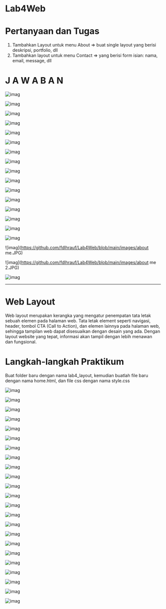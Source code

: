 # Lab4Web
# Pertanyaan dan Tugas
1. Tambahkan Layout untuk menu About
=> buat single layout yang berisi deskripsi, portfolio, dll
2. Tambahkan layout untuk menu Contact
=> yang berisi form isian: nama, email, message, dll
# J A W A B A N

![imag](https://github.com/fdlhrauf/Lab4Web/blob/main/images/index1.JPG)

![imag](https://github.com/fdlhrauf/Lab4Web/blob/main/images/index2.JPG)

![imag](https://github.com/fdlhrauf/Lab4Web/blob/main/images/index3.JPG)

![imag](https://github.com/fdlhrauf/Lab4Web/blob/main/images/index4.JPG)

![imag](https://github.com/fdlhrauf/Lab4Web/blob/main/images/index5.JPG)

![imag](https://github.com/fdlhrauf/Lab4Web/blob/main/images/index6.JPG)

![imag](https://github.com/fdlhrauf/Lab4Web/blob/main/images/index7.JPG)

![imag](https://github.com/fdlhrauf/Lab4Web/blob/main/images/index8.JPG)

![imag](https://github.com/fdlhrauf/Lab4Web/blob/main/images/index9.JPG)

![imag](https://github.com/fdlhrauf/Lab4Web/blob/main/images/index10.JPG)

![imag](https://github.com/fdlhrauf/Lab4Web/blob/main/images/index11.JPG)

![imag](https://github.com/fdlhrauf/Lab4Web/blob/main/images/index12.JPG)

![imag](https://github.com/fdlhrauf/Lab4Web/blob/main/images/index13.JPG)

![imag](https://github.com/fdlhrauf/Lab4Web/blob/main/images/layout.JPG)

![imag](https://github.com/fdlhrauf/Lab4Web/blob/main/images/intro.JPG)

![imag](https://github.com/fdlhrauf/Lab4Web/blob/main/images/work.JPG)

![imag](https://github.com/fdlhrauf/Lab4Web/blob/main/images/about me.JPG)

![imag](https://github.com/fdlhrauf/Lab4Web/blob/main/images/about me 2.JPG)

![imag](https://github.com/fdlhrauf/Lab4Web/blob/main/images/contact.JPG)


-------------------------------------------------------------------------------------------------------------------------------------------------------------------------------
# Web Layout
Web layout merupakan kerangka yang mengatur penempatan tata letak sebuah elemen pada
halaman web. Tata letak element seperti navigasi, header, tombol CTA (Call to Action), dan elemen
lainnya pada halaman web, sehingga tampilan web dapat disesuaikan dengan desain yang ada.
Dengan layout website yang tepat, informasi akan tampil dengan lebih menawan dan fungsional.
# Langkah-langkah Praktikum
Buat folder baru dengan nama lab4_layout, kemudian buatlah file baru dengan nama home.html, dan file css dengan nama style.css

![imag](https://github.com/fdlhrauf/Lab4Web/blob/main/images%202/1.JPG)

![imag](https://github.com/fdlhrauf/Lab4Web/blob/main/images%202/0.JPG)

![imag](https://github.com/fdlhrauf/Lab4Web/blob/main/images%202/2.JPG)

![imag](https://github.com/fdlhrauf/Lab4Web/blob/main/images%202/3.JPG)

![imag](https://github.com/fdlhrauf/Lab4Web/blob/main/images%202/4.JPG)

![imag](https://github.com/fdlhrauf/Lab4Web/blob/main/images%202/5.JPG)

![imag](https://github.com/fdlhrauf/Lab4Web/blob/main/images%202/6.JPG)

![imag](https://github.com/fdlhrauf/Lab4Web/blob/main/images%202/7.JPG)

![imag](https://github.com/fdlhrauf/Lab4Web/blob/main/images%202/8.JPG)

![imag](https://github.com/fdlhrauf/Lab4Web/blob/main/images%202/9.JPG)

![imag](https://github.com/fdlhrauf/Lab4Web/blob/main/images%202/10.JPG)

![imag](https://github.com/fdlhrauf/Lab4Web/blob/main/images%202/11.JPG)

![imag](https://github.com/fdlhrauf/Lab4Web/blob/main/images%202/12.JPG)

![imag](https://github.com/fdlhrauf/Lab4Web/blob/main/images%202/13.JPG)

![imag](https://github.com/fdlhrauf/Lab4Web/blob/main/images%202/14.JPG)

![imag](https://github.com/fdlhrauf/Lab4Web/blob/main/images%202/15.JPG)

![imag](https://github.com/fdlhrauf/Lab4Web/blob/main/images%202/16.JPG)

![imag](https://github.com/fdlhrauf/Lab4Web/blob/main/images%202/17.JPG)

![imag](https://github.com/fdlhrauf/Lab4Web/blob/main/images%202/18.JPG)

![imag](https://github.com/fdlhrauf/Lab4Web/blob/main/images%202/19.JPG)

![imag](https://github.com/fdlhrauf/Lab4Web/blob/main/images%202/fotori.JPG)

![imag](https://github.com/fdlhrauf/Lab4Web/blob/main/images%202/20.JPG)

![imag](https://github.com/fdlhrauf/Lab4Web/blob/main/images%202/21.JPG)
